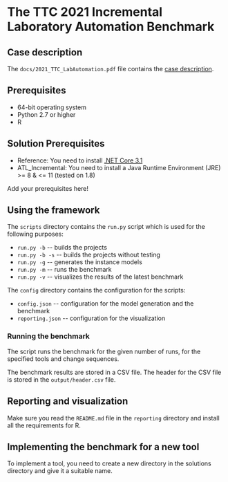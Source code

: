 # The TTC 2021 Incremental Laboratory Automation Benchmark

## Case description

The `docs/2021_TTC_LabAutomation.pdf` file contains the [case description](https://github.com/tecan/ttc21incrementalLabWorkflows/raw/master/docs/2021_TTC_LabAutomation.pdf).

## Prerequisites

* 64-bit operating system
* Python 2.7 or higher
* R

## Solution Prerequisites

* Reference: You need to install [.NET Core 3.1](https://dotnet.microsoft.com/download/dotnet/3.1)
* ATL_Incremental: You need to install a Java Runtime Environment (JRE) >= 8 & <= 11 (tested on 1.8)

Add your prerequisites here!

## Using the framework

The `scripts` directory contains the `run.py` script which is used for the following purposes:
* `run.py -b` -- builds the projects
* `run.py -b -s` -- builds the projects without testing
* `run.py -g` -- generates the instance models
* `run.py -m` -- runs the benchmark
* `run.py -v` -- visualizes the results of the latest benchmark

The `config` directory contains the configuration for the scripts:
* `config.json` -- configuration for the model generation and the benchmark
* `reporting.json` -- configuration for the visualization

### Running the benchmark

The script runs the benchmark for the given number of runs, for the specified tools and change sequences.

The benchmark results are stored in a CSV file. The header for the CSV file is stored in the `output/header.csv` file.

## Reporting and visualization

Make sure you read the `README.md` file in the `reporting` directory and install all the requirements for R.

## Implementing the benchmark for a new tool

To implement a tool, you need to create a new directory in the solutions directory and give it a suitable name.
